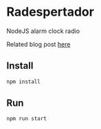 # Radespertador

NodeJS alarm clock radio

Related blog post [here](https://ariedro.dev/4-self-hosting-my-alarm-clock-radio/)

## Install

```bash
npm install
```

## Run

```bash
npm run start
```
